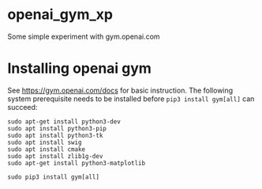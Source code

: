 # openai_gym_xp
Some simple experiment with gym.openai.com

# Installing openai gym

See https://gym.openai.com/docs for basic instruction. The following system prerequisite needs to be installed
before `pip3 install gym[all]` can succeed:

```
sudo apt-get install python3-dev
sudo apt install python3-pip
sudo apt install python3-tk
sudo apt install swig
sudo apt install cmake
sudo apt install zlib1g-dev
sudo apt-get install python3-matplotlib
```

```
sudo pip3 install gym[all]
```
